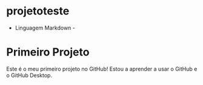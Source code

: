 # projetoteste

- Linguagem Markdown -
# Primeiro Projeto
Este é o meu primeiro projeto no GitHub!
Estou a aprender a usar o GitHub e o GitHub Desktop.
